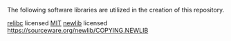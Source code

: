 The following software libraries are utilized in the creation of this repository.

[relibc](https://gitlab.redox-os.org/redox-os/relibc) licensed [MIT](https://gitlab.redox-os.org/redox-os/relibc/-/blob/master/LICENSE)
[newlib](https://sourceware.org/newlib/) licensed https://sourceware.org/newlib/COPYING.NEWLIB
